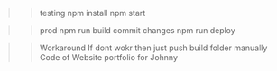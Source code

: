 >>testing
npm install
npm start

>>prod
npm run build
commit changes
npm run deploy

>>Workaround
If dont wokr then just push build folder manually
Code of Website portfolio for Johnny
